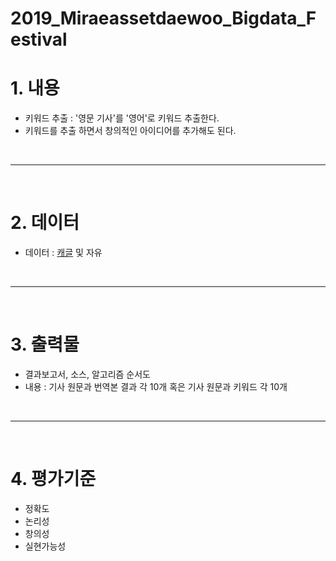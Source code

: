# 2019_Miraeassetdaewoo_Bigdata_Festival

# 1. 내용
 - 키워드 추출 : '영문 기사'를 '영어'로 키워드 추출한다.
 - 키워드를 추출 하면서 창의적인 아이디어를 추가해도 된다.

<br>
<hr>
<br>

# 2. 데이터
 - 데이터 : [캐글](https://www.kaggle.com/harishcscode/all-news-articles-from-home-page-media-house) 및 자유

<br>
<hr>
<br>

# 3. 출력물
 - 결과보고서, 소스, 알고리즘 순서도
 - 내용 : 기사 원문과 번역본 결과 각 10개 혹은 기사 원문과 키워드 각 10개
 

<br>
<hr>
<br>

# 4. 평가기준
 - 정확도
 - 논리성
 - 창의성
 - 실현가능성
 
